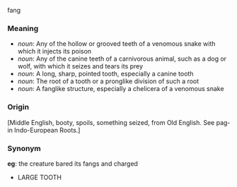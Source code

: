 fang
### Meaning
+ _noun_: Any of the hollow or grooved teeth of a venomous snake with which it injects its poison
+ _noun_: Any of the canine teeth of a carnivorous animal, such as a dog or wolf, with which it seizes and tears its prey
+ _noun_: A long, sharp, pointed tooth, especially a canine tooth
+ _noun_: The root of a tooth or a pronglike division of such a root
+ _noun_: A fanglike structure, especially a chelicera of a venomous snake

### Origin

[Middle English, booty, spoils, something seized, from Old English. See pag- in Indo-European Roots.]

### Synonym

__eg__: the creature bared its fangs and charged

+ LARGE TOOTH


